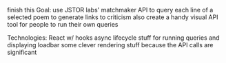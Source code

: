 finish this
Goal: use JSTOR labs' matchmaker API to query each line of a selected poem to generate links to criticism
also create a handy visual API tool for people to run their own queries

Technologies:
    React w/ hooks
    async lifecycle stuff for running queries and displaying loadbar
    some clever rendering stuff because the API calls are significant